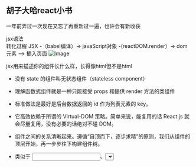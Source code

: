 ## 胡子大哈react小书

一年前弄过一次现在又忘了再重新过一遍，也许会有新收获

jsx语法  
转化过程
JSX -（babel编译）-> javaScript对象 -(reactDOM.render）-> dom元素  --> 插入页面
![Image](http://huzidaha.github.io/static/assets/img/posts/44B5EC06-EAEB-4BA2-B3DC-325703E4BA45.png)

jsx用来描述你的组件长什么样，长得像html但不是html


- 没有 state 的组件叫无状态组件（stateless component）
- 理解函数式组件就是一种只能接受 props 和提供 render 方法的类组件
- 标准做法是最好是后台数据返回的 id 作为列表元素的 key。
- 它高效依赖于所谓的 Virtual-DOM 策略。简单来说，能复用的话 React.js 就会尽量复用，没有必要的话绝对不碰 DOM。

- 组件之间的关系清晰起来。遵循“自顶而下，逐步求精”的原则，我们从组件的顶层开始，再一步步往下构建组件树。

- 类似于 <input />、<select />、<textarea> 这些元素的 value 值被 React.js 所控制、渲染的组件，在 React.js 当中被称为受控组件（Controlled Component）

- 子组件给父组件通信  
    父组件给子组件传递一个函数，子组件调用这个函数把数据传递给父组件

- 如果把 comments 交给父组件 CommentApp ，那么 CommentList 和 CommentList2 都可以通过 props 获取到 comments，React.js 把这种行为叫做“状态提升”。某个状态被多个组件依赖或者影响的时候，就把该状态提升到这些组件的最近公共父组件中去管理，用 props 传递数据或者函数来管理这种依赖或着影响的行为。
- 如何更好的管理这种被多个组件所依赖或影响的状态？rudux
- React.js 将组件渲染，并且构造 DOM 元素然后塞入页面的过程称为组件的挂载（这个定义请好好记住

- 初始化工作放在constructor里面去做，异步放在willmount上做，清理放在willunmount上做
挂载阶段的组件生命周期 和更新阶段的组件生命周期
还有虚拟dom算法
- React.js 当中提供了 ref 属性来帮助我们获取已经挂载的元素的 DOM 节点
- props.children  嵌套的结构在组件内部都可以通过 props.children 获取到
- 帮助我们验证 props 的参数类型 propTypes
- 组件命名方法
组件的私有方法都用 _ 开头，所有事件监听的方法都用 handle 开头。把事件监听方法传给组件的时候，属性名用 on 开头

- redux
- 给 createStore 传入初始的数据 appState，和一个描述数据变化的函数 stateChanger，然后生成一个 store

- 一个函数的返回结果只依赖于它的参数，并且在执行过程里面没有副作用，我们就把这个函数叫做**纯函数**,产生了副作用，因为它修改了外部传进来的对象，现在它是不纯的。
- 纯函数很严格，也就是说你几乎除了计算数据以外什么都不能干
